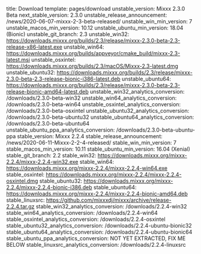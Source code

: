 title: Download
template: pages/download
unstable_version: Mixxx 2.3.0 Beta
next_stable_version: 2.3.0
unstable_release_announcement: /news/2020-06-07-mixxx-2-3-beta-released/
unstable_win_min_version: 7
unstable_macos_min_version: 10.12
unstable_ubuntu_min_version: 18.04 (Bionic)
unstable_git_branch: 2.3
unstable_win32: https://downloads.mixxx.org/builds/2.3/release/mixxx-2.3.0-beta-2.3-release-x86-latest.exe
unstable_win64: https://downloads.mixxx.org/builds/appveyor/cmake_build/mixxx-2.3-latest.msi
unstable_osxintel: https://downloads.mixxx.org/builds/2.3/macOS/Mixxx-2.3-latest.dmg
unstable_ubuntu32: https://downloads.mixxx.org/builds/2.3/release/mixxx-2.3.0-beta-2.3-release-bionic-i386-latest.deb
unstable_ubuntu64: https://downloads.mixxx.org/builds/2.3/release/mixxx-2.3.0-beta-2.3-release-bionic-amd64-latest.deb
unstable_win32_analytics_conversion: /downloads/2.3.0-beta-win32
unstable_win64_analytics_conversion: /downloads/2.3.0-beta-win64
unstable_osxintel_analytics_conversion: /downloads/2.3.0-beta-osxintel
unstable_ubuntu32_analytics_conversion: /downloads/2.3.0-beta-ubuntu32
unstable_ubuntu64_analytics_conversion: /downloads/2.3.0-beta-ubuntu64
unstable_ubuntu_ppa_analytics_conversion: /downloads/2.3.0-beta-ubuntu-ppa
stable_version: Mixxx 2.2.4
stable_release_announcement: /news/2020-06-11-Mixxx-2-2-4-released/
stable_win_min_version: 7
stable_macos_min_version: 10.11
stable_ubuntu_min_version: 16.04 (Xenial)
stable_git_branch: 2.2
stable_win32: https://downloads.mixxx.org/mixxx-2.2.4/mixxx-2.2.4-win32.exe
stable_win64: https://downloads.mixxx.org/mixxx-2.2.4/mixxx-2.2.4-win64.exe
stable_osxintel: https://downloads.mixxx.org/mixxx-2.2.4/mixxx-2.2.4-osxintel.dmg
stable_ubuntu32: https://downloads.mixxx.org/mixxx-2.2.4/mixxx-2.2.4-bionic-i386.deb
stable_ubuntu64: https://downloads.mixxx.org/mixxx-2.2.4/mixxx-2.2.4-bionic-amd64.deb
stable_linuxsrc: https://github.com/mixxxdj/mixxx/archive/release-2.2.4.tar.gz
stable_win32_analytics_conversion: /downloads/2.2.4-win32
stable_win64_analytics_conversion: /downloads/2.2.4-win64
stable_osxintel_analytics_conversion: /downloads/2.2.4-osxintel
stable_ubuntu32_analytics_conversion: /downloads/2.2.4-ubuntu-bionic32
stable_ubuntu64_analytics_conversion: /downloads/2.2.4-ubuntu-bionic64
stable_ubuntu_ppa_analytics_conversion: NOT YET EXTRACTED, FIX ME BELOW
stable_linuxsrc_analytics_conversion: /downloads/2.2.4-linuxsrc
